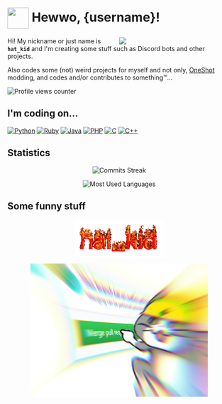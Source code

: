 # <img width="48" height="48" align="center" src="https://cdn.discordapp.com/emojis/365266816836173825.png?size=48"> Hewwo, {username}!

<img width="50%" align="right" src="https://github-readme-stats.vercel.app/api?username=thehatkid&bg_color=30,331378,090c4a&title_color=a074fc&text_color=aaa&show_icons=true&cache_seconds=14400&include_all_commits=true&show=reviews,discussions_started,discussions_answered">

Hi! My nickname or just name is **`hat_kid`** and I'm creating some stuff such as Discord bots and other projects.

Also codes some (not) weird projects for myself and not only, [OneShot](https://store.steampowered.com/app/420530/OneShot/) modding, and codes and/or contributes to something:tm:...

![Profile views counter](https://komarev.com/ghpvc/?username=thehatkid&color=blueviolet&style=flat-square)

## I'm coding on...

[![Python](https://img.shields.io/badge/python-3670A0?style=for-the-badge&logo=python&logoColor=ffdd54)](https://www.python.org/)
[![Ruby](https://img.shields.io/badge/ruby-%23CC342D.svg?style=for-the-badge&logo=ruby&logoColor=white)](https://www.ruby-lang.org/)
[![Java](https://img.shields.io/badge/java-%23ED8B00.svg?style=for-the-badge&logo=openjdk&logoColor=white)](https://www.java.com/)
[![PHP](https://img.shields.io/badge/php-%23777BB4.svg?style=for-the-badge&logo=php&logoColor=white)](https://www.php.net/)
[![C](https://img.shields.io/badge/c-%2300599C.svg?style=for-the-badge&logo=c&logoColor=white)]()
[![C++](https://img.shields.io/badge/c%2B%2B-%2300599C.svg?style=for-the-badge&logo=c%2B%2B&logoColor=white)]()

## Statistics

<div align="center">

![Commits Streak](https://github-readme-streak-stats.herokuapp.com/?user=thehatkid&theme=dark)

![Most Used Languages](https://github-readme-stats.vercel.app/api/top-langs/?username=thehatkid&cache_seconds=14400&theme=nightowl&layout=compact)

</div>

## Some funny stuff

<p align="center"><img width="200px" align="center" alt="hat_kid fire title" src="./assets/why.gif"></p>
<p align="center"><img width="400px" align="center" alt="GitHub Merge Cat" src="./assets/merge_cat.png"></p>
